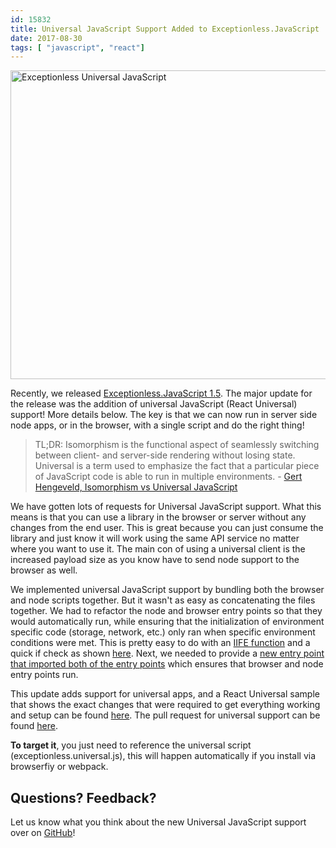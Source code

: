 ```yaml
---
id: 15832
title: Universal JavaScript Support Added to Exceptionless.JavaScript
date: 2017-08-30
tags: [ "javascript", "react"]
---
```

<img loading="lazy" class="aligncenter size-large wp-image-15833" src="/assets/universal-javascript-1024x538.jpg" alt="Exceptionless Universal JavaScript" width="940" height="494" data-id="15833" srcset="/assets/universal-javascript-1024x538.jpg 1024w, /assets/universal-javascript-300x158.jpg 300w, /assets/universal-javascript-768x403.jpg 768w, /assets/universal-javascript.jpg 1200w" sizes="(max-width: 940px) 100vw, 940px" />

Recently, we released [Exceptionless.JavaScript 1.5](/javascript-client-v1-5-release-details-notes/). The major update for the release was the addition of universal JavaScript (React Universal) support! More details below. The key is that we can now run in server side node apps, or in the browser, with a single script and do the right thing!

> TL;DR: Isomorphism is the functional aspect of seamlessly switching between client- and server-side rendering without losing state. Universal is a term used to emphasize the fact that a particular piece of JavaScript code is able to run in multiple environments. - [Gert Hengeveld, Isomorphism vs Universal JavaScript](https://medium.com/@ghengeveld/isomorphism-vs-universal-javascript-4b47fb481beb)

<!--more-->

We have gotten lots of requests for Universal JavaScript support. What this means is that you can use a library in the browser or server without any changes from the end user. This is great because you can just consume the library and just know it will work using the same API service no matter where you want to use it. The main con of using a universal client is the increased payload size as you know have to send node support to the browser as well.

We implemented universal JavaScript support by bundling both the browser and node scripts together. But it wasn't as easy as concatenating the files together. We had to refactor the node and browser entry points so that they would automatically run, while ensuring that the initialization of environment specific code (storage, network, etc.) only ran when specific environment conditions were met. This is pretty easy to do with an [IIFE function](https://en.wikipedia.org/wiki/Immediately-invoked_function_expression) and a quick if check as shown [here](https://github.com/exceptionless/Exceptionless.JavaScript/blob/v1.5.4/src/exceptionless.ts#L14-L38). Next, we needed to provide a [new entry point that imported both of the entry points](https://github.com/exceptionless/Exceptionless.JavaScript/blob/v1.5.4/src/exceptionless.universal.ts) which ensures that browser and node entry points run.

This update adds support for universal apps, and a React Universal sample that shows the exact changes that were required to get everything working and setup can be found [here](https://github.com/niemyjski/react-redux-universal-hot-example/commit/7f7c01ca1b328f3389c3919a53376bccbbfe1f08). The pull request for universal support can be found [here](https://github.com/exceptionless/Exceptionless.JavaScript/pull/75).

**To target it**, you just need to reference the universal script (exceptionless.universal.js), this will happen automatically if you install via browserfiy or webpack.

## Questions? Feedback?

Let us know what you think about the new Universal JavaScript support over on [GitHub](https://github.com/exceptionless/Exceptionless.JavaScript/issues)!
